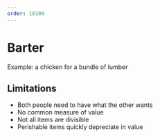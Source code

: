 ```yaml
---
order: 10100
---
```


# Barter

Example: a chicken for a bundle of lumber

## Limitations

- Both people need to have what the other wants
- No common measure of value
- Not all items are divisible
- Perishable items quickly depreciate in value
